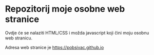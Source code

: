 # Repozitorij moje osobne web stranice

Ovdje će se nalaziti HTML/CSS i možda javascript koji čini moju osobnu web stranicu.

Adresa web stranice je https://pobsivac.github.io